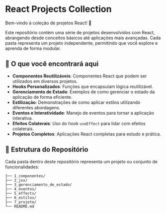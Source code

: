 # React Projects Collection

Bem-vindo à coleção de projetos React! 🎉

Este repositório contém uma série de projetos desenvolvidos com React, abrangendo desde conceitos básicos até aplicações mais avançadas. Cada pasta representa um projeto independente, permitindo que você explore e aprenda de forma modular.

## 🚀 O que você encontrará aqui

- **Componentes Reutilizáveis**: Componentes React que podem ser utilizados em diversos projetos.
- **Hooks Personalizados**: Funções que encapsulam lógica reutilizável.
- **Gerenciamento de Estado**: Exemplos de como gerenciar o estado da aplicação de forma eficiente.
- **Estilização**: Demonstrações de como aplicar estilos utilizando diferentes abordagens.
- **Eventos e Interatividade**: Manejo de eventos para tornar a aplicação interativa.
- **Efeitos Colaterais**: Uso do hook `useEffect` para lidar com efeitos colaterais.
- **Projetos Completos**: Aplicações React completas para estudo e prática.

## 📂 Estrutura do Repositório

Cada pasta dentro deste repositório representa um projeto ou conjunto de funcionalidades:

```plaintext
├── 1_componentes/
├── 2_jsx/
├── 3_gerenciamento_de_estado/
├── 4_eventos/
├── 5_effects/
├── 6_estilos/
├── 7_projeto/
└── README.md
